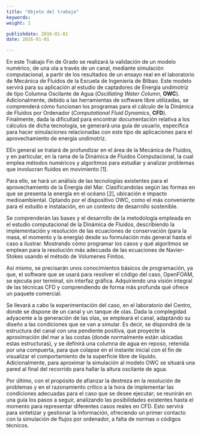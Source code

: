 ```yaml
---
title: "Objeto del trabajo"
keywords:
weight: 1

publishdate: 2016-01-01
date: 2016-01-01

---
```

En este Trabajo Fin de Grado se realizará la validación de un modelo numérico, de una ola a través de un canal, mediante simulación computacional, a partir de los resultados de un ensayo real en el laboratorio de Mecánica de Fluidos de la Escuela de Ingeniería de Bilbao. Este modelo servirá para su aplicación al estudio de captadores de Energía undimotriz de tipo Columna Oscilante de Agua (*Oscillating Water Column*, **OWC**). Adicionalmente, debido a las herramientas de software libre utilizadas, se comprenderá cómo funcionan los programas para el cálculo de la Dinámica de Fluidos por Ordenador (*Computational Fluid Dynamics*, **CFD**). Finalmente, dada la dificultad para encontrar documentación relativa a los cálculos de dicha tecnología, se generará una guía de usuario, especifica para hacer simulaciones relacionadas con este tipo de aplicaciones para el aprovechamiento de energía undimotriz.
<!--more-->

EEn general se tratará de profundizar en el área de la Mecánica de Fluidos, y en particular, en la rama de la Dinámica de Fluidos Computacional, la cual emplea métodos numéricos y algoritmos para estudiar y analizar problemas que involucran fluidos en movimiento [1].

Para ello, se hará un análisis de las tecnologías existentes para el aprovechamiento de la Energía del Mar. Clasificandolas según las formas en que se presenta la energía en el océano [2], ubicación e impacto medioambiental. Optando por el dispositivo OWC, como el más conveniente para el estudio e instalación, en un contexto de desarrollo sostenible.

Se comprenderán las bases y el desarrollo de la metodología empleada en el estudio computacional de la Dinámica de Fluidos, describiendo la implementación y resolución de las ecuaciones de conservación (para la masa, el momento y la energía) desde su formulación más general hasta el caso a ilustrar. Mostrando cómo programar los casos y qué algoritmos se emplean para la resolución más adecuada de las ecuaciones de Navier-Stokes usando el método de Volumenes Finitos.

Así mismo, se precisarán unos conocimientos básicos de programación, ya que, el software que se usará para resolver el código del caso, OpenFOAM, se ejecuta por terminal, sin interfaz gráfica. Adquiriendo una visión integral de las técnicas CFD y comprendiendo de forma más profunda qué ofrece un paquete comercial.

Se llevará a cabo la experimentación del caso, en el laboratorio del Centro, donde se dispone de un canal y un tanque de olas. Dada la complegidad adyacente a la generación de las olas, se empleará el canal, adaptándo su diseño a las condiciones que se van a simular. Es decir, se dispondrá de la estructura del canal con una pendiente positiva, que proyecte la aproximación del mar a las costas (donde normalmente están ubicadas estas estructuras), y se definirá una columna de agua en reposo, retenida por una compuerta, para que colapse en el instante inicial con el fin de visualizar el comportamiento de la superficie libre de líquido. Adicionalmente, para aproximar la simulación al modelo OWC se situará una pared al final del recorrido para hallar la altura oscilante de agua.

Por último, con el propósito de afianzar la destreza en la resolución de problemas  y en el razonamiento crítico a la hora de implementar las condiciones adecuadas para el caso que se desee ejecutar; se reunirán en una guía los pasos a seguir, analizando las posibilidades existentes hasta el momento para representar diferentes casos reales en CFD. Esto servirá para sintetizar y gestionar la información, ofreciendo un primer contacto con la simulación de flujos por ordenador, a falta de normas o códigos técnicos. 
